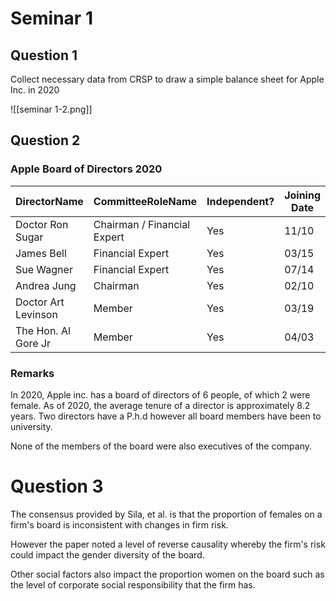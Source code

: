 # Seminar 1 

## Question 1

Collect necessary data from CRSP to draw a simple balance sheet for Apple Inc. in 2020

![[seminar 1-2.png]]

## Question 2 

### Apple Board of Directors 2020
| DirectorName        | CommitteeRoleName           | Independent? | Joining Date |
| ------------------- | --------------------------- | ------------ | ------------ |
| Doctor Ron Sugar    | Chairman / Financial Expert | Yes          | 11/10        |
| James Bell          | Financial Expert            | Yes          | 03/15        |
| Sue Wagner          | Financial Expert            | Yes          | 07/14        |
| Andrea Jung         | Chairman                    | Yes          | 02/10        |
| Doctor Art Levinson | Member                      | Yes          | 03/19        |
| The Hon. Al Gore Jr | Member                      | Yes          | 04/03             |

### Remarks

In 2020, Apple inc. has a board of directors of 6 people, of which 2 were female. As of 2020, the average tenure of a director is approximately 8.2 years. Two directors have a P.h.d however all board members have been to university. 

None of the members of the board were also executives of the company. 


# Question 3 

The consensus provided by Sila, et al. is that the proportion of females on a firm's board is inconsistent with changes in firm risk. 

However the paper noted a level of reverse causality whereby the firm's risk could impact the gender diversity of the board. 

Other social factors also impact the proportion women on the board such as the level of corporate social responsibility that the firm has.



